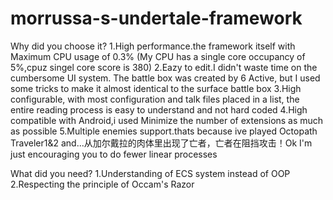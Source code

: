 # morrussa-s-undertale-framework
Why did you choose it?
1.High performance.the framework itself with Maximum CPU usage of 0.3% (My CPU has a single core occupancy of 5%,cpuz singel core score is 380)
2.Eazy to edit.I didn't waste time on the cumbersome UI system. The battle box was created by 6 Active, but I used some tricks to make it almost identical to the surface battle box
3.High configurable, with most configuration and talk files placed in a list, the entire reading process is easy to understand and not hard coded
4.High compatible with Android,i used Minimize the number of extensions as much as possible
5.Multiple enemies support.thats because ive played Octopath Traveler1&2 and...从加尔戴拉的肉体里出现了亡者，亡者在阻挡攻击！Ok I'm just encouraging you to do fewer linear processes

What did you need?
1.Understanding of ECS system instead of OOP
2.Respecting the principle of Occam's Razor

